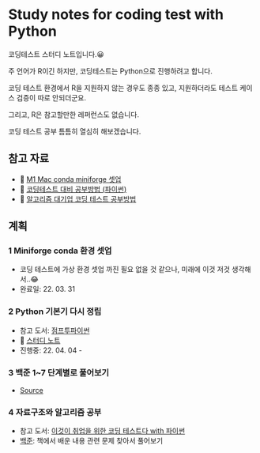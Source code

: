 # Study notes for coding test with Python
코딩테스트 스터디 노트입니다.😀 

주 언어가 R이긴 하지만, 코딩테스트는 Python으로 진행하려고 합니다.

코딩 테스트 환경에서 R을 지원하지 않는 경우도 종종 있고, 지원하더라도 테스트 케이스 검증이 따로 안되더군요.

그리고, R은 참고할만한 레퍼런스도 없습니다.

코딩 테스트 공부 틈틈히 열심히 해보겠습니다.

## 참고 자료
- 🔗 [M1 Mac conda miniforge 셋업](https://hmfactory.tistory.com/26)
- 🔗 [코딩테스트 대비 공부방법 (파이썬)](https://in0-pro.tistory.com/51)
- 🔗 [알고리즘 대기업 코딩 테스트 공부방법](https://firesoil-it.tistory.com/28)

## 계획

### 1 Miniforge conda 환경 셋업
- 코딩 테스트에 가상 환경 셋업 까진 필요 없을 것 같으나, 미래에 이것 저것 생각해서..😂
- 완료일: 22. 03. 31

### 2 Python 기본기 다시 정립
- 참고 도서: [점프투파이썬](https://wikidocs.net/book/1)
- 🔗 [스터디 노트](https://be-favorite.github.io/Study_coding/Jump%20to%20python/study_note.html)
- 진행중: 22. 04. 04 -

### 3 백준 1~7 단계별로 풀어보기
- [Source](https://www.acmicpc.net/step)

### 4 자료구조와 알고리즘 공부
- 참고 도서: [이것이 취업을 위한 코딩 테스트다 with 파이썬](http://www.yes24.com/Product/Goods/91433923)
- [백준](https://www.acmicpc.net/problemset): 책에서 배운 내용 관련 문제 찾아서 풀어보기
